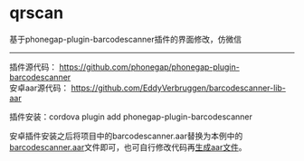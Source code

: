 # qrscan
基于phonegap-plugin-barcodescanner插件的界面修改，仿微信

--------------------------------

插件源代码：
https://github.com/phonegap/phonegap-plugin-barcodescanner  
安卓aar源代码：
https://github.com/EddyVerbruggen/barcodescanner-lib-aar  

插件安装：cordova plugin add phonegap-plugin-barcodescanner

安卓插件安装之后将项目中的barcodescanner.aar替换为本例中的[barcodescanner.aar](https://raw.githubusercontent.com/macrine/qrscanner/master/barcodescanner.aar)文件即可，也可自行修改代码再[生成aar文件](https://github.com/EddyVerbruggen/barcodescanner-lib-aar#steps-to-build-a-new-aar)。
